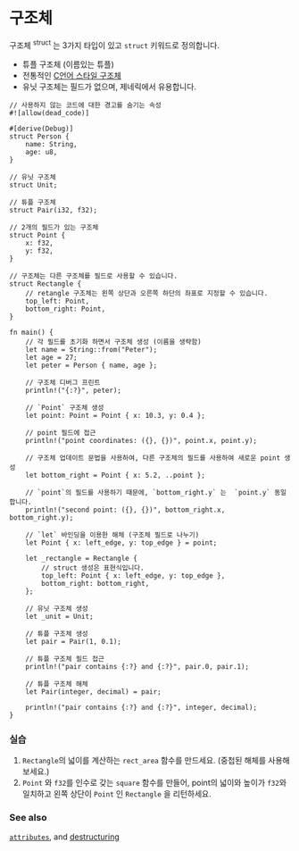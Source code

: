 # 구조체 

구조체 <sup>struct</sup> 는 3가지 타입이 있고 `struct` 키워드로 정의합니다.

* 튜플 구조체 (이름있는 튜플)
* 전통적인 [C언어 스타일 구조체][c_struct]
* 유닛 구조체는 필드가 없으며, 제네릭에서 유용합니다.

```rust,editable
// 사용하지 않는 코드에 대한 경고를 숨기는 속성
#![allow(dead_code)]

#[derive(Debug)]
struct Person {
    name: String,
    age: u8,
}

// 유닛 구조체
struct Unit;

// 튜플 구조체
struct Pair(i32, f32);

// 2개의 필드가 있는 구조체
struct Point {
    x: f32,
    y: f32,
}

// 구조체는 다른 구조체를 필드로 사용할 수 있습니다.
struct Rectangle {    
    // retangle 구조체는 왼쪽 상단과 오른쪽 하단의 좌표로 지정할 수 있습니다.
    top_left: Point,
    bottom_right: Point,
}

fn main() {
    // 각 필드를 초기화 하면서 구조체 생성 (이름을 생략함)
    let name = String::from("Peter");
    let age = 27;
    let peter = Person { name, age };

    // 구조체 디버그 프린트
    println!("{:?}", peter);

    // `Point` 구조체 생성
    let point: Point = Point { x: 10.3, y: 0.4 };

    // point 필드에 접근
    println!("point coordinates: ({}, {})", point.x, point.y);

    // 구조체 업데이트 문법을 사용하여, 다른 구조체의 필드를 사용하여 새로운 point 생성
    let bottom_right = Point { x: 5.2, ..point };

    // `point`의 필드를 사용하기 때문에, `bottom_right.y` 는  `point.y` 동일합니다. 
    println!("second point: ({}, {})", bottom_right.x, bottom_right.y);

    // `let` 바인딩을 이용한 해체 (구조체 필드로 나누기)
    let Point { x: left_edge, y: top_edge } = point;

    let _rectangle = Rectangle {
        // struct 생성은 표현식입니다.
        top_left: Point { x: left_edge, y: top_edge },
        bottom_right: bottom_right,
    };

    // 유닛 구조체 생성
    let _unit = Unit;

    // 튜플 구조체 생성
    let pair = Pair(1, 0.1);

    // 튜플 구조체 필드 접근
    println!("pair contains {:?} and {:?}", pair.0, pair.1);

    // 튜플 구조체 해체
    let Pair(integer, decimal) = pair;

    println!("pair contains {:?} and {:?}", integer, decimal);
}
```

### 실습

1. `Rectangle`의 넓이를 계산하는 `rect_area` 함수를 만드세요.
    (중첩된 해체를 사용해보세요.)
2. `Point` 와 `f32`를 인수로 갖는 `square` 함수를 만들어, point의 넓이와 높이가 `f32`와 
   일치하고 왼쪽 상단이 `Point` 인 `Rectangle` 을 리턴하세요.

### See also

[`attributes`][attributes], and [destructuring][destructuring]

[attributes]: ../attribute.md
[c_struct]: https://en.wikipedia.org/wiki/Struct_(C_programming_language)
[destructuring]: ../flow_control/match/destructuring.md

